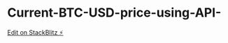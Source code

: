 # Current-BTC-USD-price-using-API-

[Edit on StackBlitz ⚡️](https://stackblitz.com/edit/react-wc2dwl)